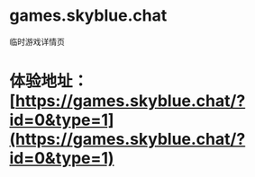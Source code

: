 # games.skyblue.chat
 临时游戏详情页
 
 # 体验地址：[https://games.skyblue.chat/?id=0&type=1](https://games.skyblue.chat/?id=0&type=1)

